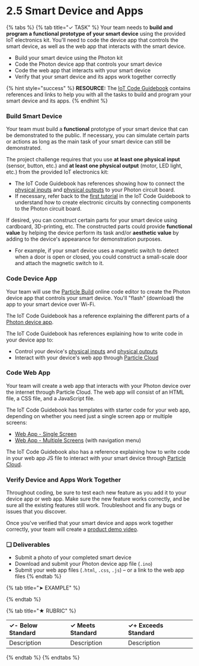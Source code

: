 # 2.5  Smart Device and Apps

{% tabs %}
{% tab title="✓ TASK" %}
Your team needs to **build and program a functional prototype of your smart device** using the provided IoT electronics kit. You'll need to code the device app that controls the smart device, as well as the web app that interacts with the smart device.

* Build your smart device using the Photon kit
* Code the Photon device app that controls your smart device
* Code the web app that interacts with your smart device
* Verify that your smart device and its apps work together correctly

{% hint style="success" %}
**RESOURCE:**  The [IoT Code Guidebook](https://docs.idew.org/code-internet-of-things/) contains references and links to help you with all the tasks to build and program your smart device and its apps.
{% endhint %}

### Build Smart Device

Your team must build a **functional** prototype of your smart device that can be demonstrated to the public. If necessary, you can simulate certain parts or actions as long as the main task of your smart device can still be demonstrated.

The project challenge requires that you use **at least one physical input** \(sensor, button, etc.\) and **at least one physical output** \(motor, LED light, etc.\) from the provided IoT electronics kit:

* The IoT Code Guidebook has references showing how to connect the [physical inputs](https://docs.idew.org/code-internet-of-things/references/physical-inputs) and [physical outputs](https://docs.idew.org/code-internet-of-things/references/physical-outputs) to your Photon circuit board.
* If necessary, refer back to the [first tutorial](https://docs.idew.org/code-internet-of-things/tutorials/meet-your-iot-kit) in the IoT Code Guidebook to understand how to create electronic circuits by connecting components to the Photon circuit board.

If desired, you can construct certain parts for your smart device using cardboard, 3D-printing, etc. The constructed parts could provide **functional value** by helping the device perform its task and/or **aesthetic value** by adding to the device's appearance for demonstration purposes.

* For example, if your smart device uses a magnetic switch to detect when a door is open or closed, you could construct a small-scale door and attach the magnetic switch to it.

### Code Device App

Your team will use the [Particle Build](https://build.particle.io/) online code editor to create the Photon device app that controls your smart device. You'll "flash" \(download\) the app to your smart device over Wi-Fi.

The IoT Code Guidebook has a reference explaining the different parts of a [Photon device app](https://docs.idew.org/code-internet-of-things/references/device-app).

The IoT Code Guidebook has references explaining how to write code in your device app to:

* Control your device's [physical inputs](https://docs.idew.org/code-internet-of-things/references/physical-inputs) and [physical outputs](https://docs.idew.org/code-internet-of-things/references/physical-outputs)
* Interact with your device's web app through [Particle Cloud](https://docs.idew.org/code-internet-of-things/references/particle-cloud)

### Code Web App

Your team will create a web app that interacts with your Photon device over the internet through Particle Cloud. The web app will consist of an HTML file, a CSS file, and a JavaScript file.

The IoT Code Guidebook has templates with starter code for your web app, depending on whether you need just a single screen app or multiple screens:

* [Web App - Single Screen](https://docs.idew.org/code-internet-of-things/references/web-app)
* [Web App - Multiple Screens](https://docs.idew.org/code-internet-of-things/references/web-app-multiple-screens) \(with navigation menu\)

The IoT Code Guidebook also has a reference explaining how to write code in your web app JS file to interact with your smart device through [Particle Cloud](https://docs.idew.org/code-internet-of-things/references/particle-cloud).

### Verify Device and Apps Work Together

Throughout coding, be sure to test each new feature as you add it to your device app or web app. Make sure the new feature works correctly, and be sure all the existing features still work. Troubleshoot and fix any bugs or issues that you discover.

Once you've verified that your smart device and apps work together correctly, your team will create a [product demo video](2.7-product-video.md).

### **❏ Deliverable**s

* Submit a photo of your completed smart device
* Download and submit your Photon device app file \(`.ino`\)
* Submit your web app files \(`.html`, `.css`, `.js`\) – or a link to the web app files
{% endtab %}

{% tab title="➤ EXAMPLE" %}

{% endtab %}

{% tab title="★ RUBRIC" %}


| **✓- Below Standard** | **✓ Meets Standard** | **✓+ Exceeds Standard** |
| :--- | :--- | :--- |
| Description | Description | Description |
{% endtab %}
{% endtabs %}

